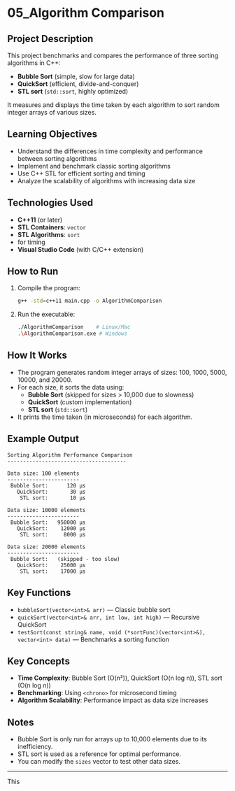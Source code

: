 # 05_Algorithm Comparison

## Project Description
This project benchmarks and compares the performance of three sorting algorithms in C++:
- **Bubble Sort** (simple, slow for large data)
- **QuickSort** (efficient, divide-and-conquer)
- **STL sort** (`std::sort`, highly optimized)

It measures and displays the time taken by each algorithm to sort random integer arrays of various sizes.

## Learning Objectives
- Understand the differences in time complexity and performance between sorting algorithms
- Implement and benchmark classic sorting algorithms
- Use C++ STL for efficient sorting and timing
- Analyze the scalability of algorithms with increasing data size

## Technologies Used
- **C++11** (or later)
- **STL Containers**: `vector`
- **STL Algorithms**: `sort`
- **<chrono>** for timing
- **Visual Studio Code** (with C/C++ extension)

## How to Run
1. Compile the program:
   ```bash
   g++ -std=c++11 main.cpp -o AlgorithmComparison
   ```
2. Run the executable:
   ```bash
   ./AlgorithmComparison    # Linux/Mac
   .\AlgorithmComparison.exe # Windows
   ```

## How It Works

- The program generates random integer arrays of sizes: 100, 1000, 5000, 10000, and 20000.
- For each size, it sorts the data using:
  - **Bubble Sort** (skipped for sizes > 10,000 due to slowness)
  - **QuickSort** (custom implementation)
  - **STL sort** (`std::sort`)
- It prints the time taken (in microseconds) for each algorithm.

## Example Output
```
Sorting Algorithm Performance Comparison
--------------------------------------

Data size: 100 elements
-----------------------
 Bubble Sort:      120 μs
   QuickSort:       30 μs
    STL sort:       10 μs

Data size: 10000 elements
-----------------------
 Bubble Sort:   950000 μs
   QuickSort:    12000 μs
    STL sort:     8000 μs

Data size: 20000 elements
-----------------------
 Bubble Sort:   (skipped - too slow)
   QuickSort:    25000 μs
    STL sort:    17000 μs
```

## Key Functions

- `bubbleSort(vector<int>& arr)` — Classic bubble sort
- `quickSort(vector<int>& arr, int low, int high)` — Recursive QuickSort
- `testSort(const string& name, void (*sortFunc)(vector<int>&), vector<int> data)` — Benchmarks a sorting function

## Key Concepts
- **Time Complexity**: Bubble Sort (O(n²)), QuickSort (O(n log n)), STL sort (O(n log n))
- **Benchmarking**: Using `<chrono>` for microsecond timing
- **Algorithm Scalability**: Performance impact as data size increases

## Notes
- Bubble Sort is only run for arrays up to 10,000 elements due to its inefficiency.
- STL sort is used as a reference for optimal performance.
- You can modify the `sizes` vector to test other data sizes.

---

This